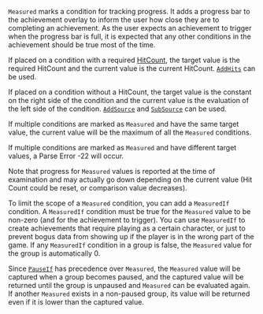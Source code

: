 `Measured` marks a condition for tracking progress. It adds a progress bar to the achievement overlay to inform the user how close they are to completing an achievement. As the user expects an achievement to trigger when the progress bar is full, it is expected that any other conditions in the achievement should be true most of the time.

If placed on a condition with a required [HitCount](Hit-Counts), the target value is the required HitCount and the current value is the current HitCount. [`AddHits`](AddHits-and-SubHits-Flag) can be used.

If placed on a condition without a HitCount, the target value is the constant on the right side of the condition and the current value is the evaluation of the left side of the condition. [`AddSource`](AddSource-Flag) and [`SubSource`](SubSource-Flag) can be used.

If multiple conditions are marked as `Measured` and have the same target value, the current value will be the maximum of all the `Measured` conditions.

If multiple conditions are marked as `Measured` and have different target values, a Parse Error -22 will occur.

Note that progress for `Measured` values is reported at the time of examination and may actually go down depending on the current value (Hit Count could be reset, or comparison value decreases).

To limit the scope of a `Measured` condition, you can add a `MeasuredIf` condition. A `MeasuredIf` condition must be true for the `Measured` value to be non-zero (and for the achievement to trigger). You can use `MeasuredIf` to create achievements that require playing as a certain character, or just to prevent bogus data from showing up if the player is in the wrong part of the game. If any `MeasuredIf` condition in a group is false, the `Measured` value for the group is automatically 0.

Since [`PauseIf`](PauseIf-Flag) has precedence over `Measured`, the `Measured` value will be captured when a group becomes paused, and the captured value will be returned until the group is unpaused and `Measured` can be evaluated again. If another `Measured` exists in a non-paused group, its value will be returned even if it is lower than the captured value.